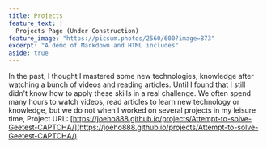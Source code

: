 ```yaml
---
title: Projects
feature_text: |
  Projects Page (Under Construction)
feature_image: "https://picsum.photos/2560/600?image=873"
excerpt: "A demo of Markdown and HTML includes"
aside: true
---
```

In the past, I thought I mastered some new technologies, knowledge after watching a bunch of videos and reading articles. Until I found that I still didn't know how to apply these skills in a real challenge.
We often spend many hours to watch videos, read articles to learn new technology or knowledge, but we do not when 
I worked on several projects in my leisure time, 
Project URL: [https://joeho888.github.io/projects/Attempt-to-solve-Geetest-CAPTCHA/](https://joeho888.github.io/projects/Attempt-to-solve-Geetest-CAPTCHA/)
